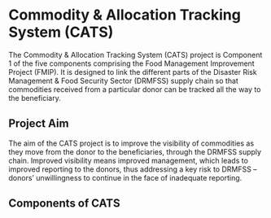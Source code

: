 Commodity & Allocation Tracking System (CATS)
=============================================
The Commodity & Allocation Tracking System (CATS) project is Component 1 of the five components comprising the Food Management Improvement Project (FMIP). It is designed to link the different parts of the Disaster Risk Management & Food Security Sector (DRMFSS) supply chain so that commodities received from a particular donor can be tracked all the way to the beneficiary.

Project Aim
-----------
The aim of the CATS project is to improve the visibility of commodities as they move from the donor to the beneficiaries, through the DRMFSS supply chain. Improved visibility means improved management, which leads to improved reporting to the donors, thus addressing a key risk to DRMFSS – donors’ unwillingness to continue in the face of inadequate reporting.

Components of CATS
------------------
